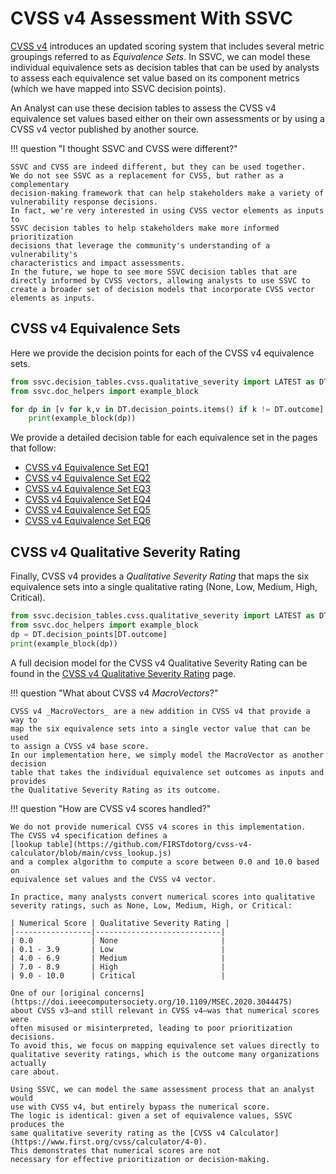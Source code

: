 # CVSS v4 Assessment With SSVC

[CVSS v4](https://www.first.org/cvss/v4-0/specification-document) introduces an
updated scoring system that includes several metric groupings referred to 
as _Equivalence Sets_. 
In SSVC, we can model these individual equivalence sets as decision tables
that can be used by analysts to assess each equivalence set value based on
its component metrics (which we have mapped into SSVC decision points).

An Analyst can use these decision tables to assess the CVSS v4 equivalence set
values based either on their own assessments or by using a CVSS v4 vector published
by another source.

!!! question "I thought SSVC and CVSS were different?"

    SSVC and CVSS are indeed different, but they can be used together.
    We do not see SSVC as a replacement for CVSS, but rather as a complementary
    decision-making framework that can help stakeholders make a variety of 
    vulnerability response decisions.
    In fact, we're very interested in using CVSS vector elements as inputs to 
    SSVC decision tables to help stakeholders make more informed prioritization
    decisions that leverage the community's understanding of a vulnerability's
    characteristics and impact assessments.
    In the future, we hope to see more SSVC decision tables that are
    directly informed by CVSS vectors, allowing analysts to use SSVC to
    create a broader set of decision models that incorporate CVSS vector
    elements as inputs.


## CVSS v4 Equivalence Sets

Here we provide the decision points for each of the CVSS v4 equivalence sets.

```python exec="true" idprefix=""
from ssvc.decision_tables.cvss.qualitative_severity import LATEST as DT
from ssvc.doc_helpers import example_block

for dp in [v for k,v in DT.decision_points.items() if k != DT.outcome]:
    print(example_block(dp))
```

We provide a detailed decision table for each equivalence set in the pages that follow:

- [CVSS v4 Equivalence Set EQ1](eq1.md)
- [CVSS v4 Equivalence Set EQ2](eq2.md)
- [CVSS v4 Equivalence Set EQ3](eq3.md)
- [CVSS v4 Equivalence Set EQ4](eq4.md)
- [CVSS v4 Equivalence Set EQ5](eq5.md)
- [CVSS v4 Equivalence Set EQ6](eq6.md)


## CVSS v4 Qualitative Severity Rating

Finally, CVSS v4 provides a _Qualitative Severity Rating_ that maps the six equivalence
sets into a single qualitative rating (None, Low, Medium, High, Critical).

```python exec="true" idprefix=""
from ssvc.decision_tables.cvss.qualitative_severity import LATEST as DT
from ssvc.doc_helpers import example_block
dp = DT.decision_points[DT.outcome]
print(example_block(dp))
```

A full decision model for the CVSS v4 Qualitative Severity Rating can be found
in the [CVSS v4 Qualitative Severity Rating](qualitative.md) page.

!!! question "What about CVSS v4 _MacroVectors_?"

    CVSS v4 _MacroVectors_ are a new addition in CVSS v4 that provide a way to
    map the six equivalence sets into a single vector value that can be used
    to assign a CVSS v4 base score.
    In our implementation here, we simply model the MacroVector as another decision
    table that takes the individual equivalence set outcomes as inputs and provides
    the Qualitative Severity Rating as its outcome.


!!! question "How are CVSS v4 scores handled?"

    We do not provide numerical CVSS v4 scores in this implementation. 
    The CVSS v4 specification defines a 
    [lookup table](https://github.com/FIRSTdotorg/cvss-v4-calculator/blob/main/cvss_lookup.js) 
    and a complex algorithm to compute a score between 0.0 and 10.0 based on 
    equivalence set values and the CVSS v4 vector.

    In practice, many analysts convert numerical scores into qualitative 
    severity ratings, such as None, Low, Medium, High, or Critical:

    | Numerical Score | Qualitative Severity Rating |
    |-----------------|----------------------------|
    | 0.0             | None                       |
    | 0.1 - 3.9       | Low                        |
    | 4.0 - 6.9       | Medium                     |
    | 7.0 - 8.9       | High                       |
    | 9.0 - 10.0      | Critical                   |

    One of our [original concerns](https://doi.ieeecomputersociety.org/10.1109/MSEC.2020.3044475) 
    about CVSS v3—and still relevant in CVSS v4—was that numerical scores were 
    often misused or misinterpreted, leading to poor prioritization decisions. 
    To avoid this, we focus on mapping equivalence set values directly to 
    qualitative severity ratings, which is the outcome many organizations actually 
    care about.

    Using SSVC, we can model the same assessment process that an analyst would 
    use with CVSS v4, but entirely bypass the numerical score. 
    The logic is identical: given a set of equivalence values, SSVC produces the
    same qualitative severity rating as the [CVSS v4 Calculator](https://www.first.org/cvss/calculator/4-0).
    This demonstrates that numerical scores are not 
    necessary for effective prioritization or decision-making.
